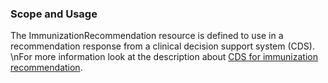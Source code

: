 ### Scope and Usage

The ImmunizationRecommendation resource is defined to use in a recommendation response from a clinical decision support system (CDS).  \nFor more information look at the description about [CDS for immunization recommendation](cds-immunization-recommendation.html).
